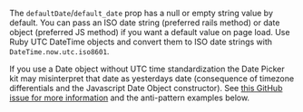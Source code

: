 The `defaultDate`/`default_date` prop has a null or empty string value by default. You can pass an ISO date string (preferred rails method) or date object (preferred JS method) if you want a default value on page load. Use Ruby UTC DateTime objects and convert them to ISO date strings with `DateTime.now.utc.iso8601`.

If you use a Date object without UTC time standardization the Date Picker kit may misinterpret that date as yesterdays date (consequence of timezone differentials and the Javascript Date Object constructor). See [this GitHub issue for more information](https://github.com/powerhome/playbook/issues/1167) and the anti-pattern examples below.
